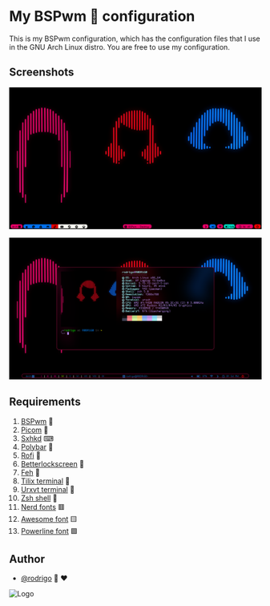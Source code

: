 
# My BSPwm 🎼 configuration

This is my BSPwm configuration, which has the configuration files that I use in the GNU Arch Linux distro.
You are free to use my configuration. 


## Screenshots

![App Screenshot](https://github.com/shapzo/Dotfiles_BSPwm/blob/main/Screeshot/Arch-BSPwm%20(4).png?raw=true)

![App Screenshot](https://github.com/shapzo/Dotfiles_BSPwm/blob/main/Screeshot/Arch-BSPwm%20(1).png?raw=true)


## Requirements

 1. [BSPwm](https://github.com/phuhl/bspwm-rounded) 🎼
 2. [Picom](https://github.com/ibhagwan/picom) 🧱
 3. [Sxhkd](https://github.com/baskerville/sxhkd) ⌨
 4. [Polybar](https://github.com/polybar/polybar) 👑
 5. [Rofi](https://github.com/davatorium/rofi) 📱
 6. [Betterlockscreen](https://github.com/betterlockscreen/betterlockscreen) 🏮
 7. [Feh](https://feh.finalrewind.org/) 🎴
 8. [Tilix terminal](https://gnunn1.github.io/tilix-web/) 💊
 9. [Urxvt terminal](#) 💊
 10. [Zsh shell](#) 💋
 11. [Nerd fonts](https://www.nerdfonts.com/#home) 🟥
 12. [Awesome font](https://fontawesome.com/download) 🟨
 13. [Powerline font](https://github.com/powerline/fonts) 🟪

## Author

- [@rodrigo](https://github.com/shapzo) 🐾 ♥

<img src="https://avatars.githubusercontent.com/u/85635398?v=4" height="200" alt="Logo">
